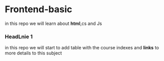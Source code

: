 # Frontend-basic
in this repo we will learn about **html**,cs and Js
### HeadLnie 1 
in this repo we will start to add table with the course indexes and **links** to more details to this subject

